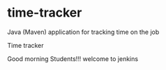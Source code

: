 # time-tracker
Java (Maven) application for tracking time on the job

Time tracker

Good morning Students!!! welcome to jenkins
